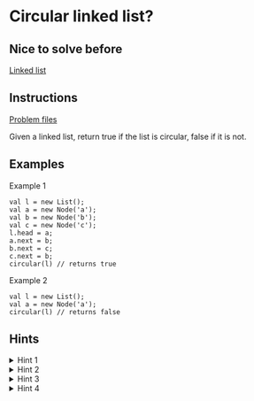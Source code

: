 # Circular linked list?

## Nice to solve before
[Linked list](/app/build/tmp/kotlin-classes/debugUnitTest/com/igorwojda/datastructure/linkedlist)

## Instructions

[Problem files](.)

Given a linked list, return true if the list is circular, false if it is not.

## Examples

Example 1

```
val l = new List();
val a = new Node('a');
val b = new Node('b');
val c = new Node('c');
l.head = a;
a.next = b;
b.next = c;
c.next = b;
circular(l) // returns true
```

Example 2

```
val l = new List();
val a = new Node('a');
circular(l) // returns false
```

## Hints

<details>
<summary>Hint 1</summary>
We should use more then one variable to store values that are retrieved during iteration (two pointer solution)
</details>

<details>
<summary>Hint 2</summary>
Name of these variables should be `slow` and `fast`
</details>

<details>
<summary>Hint 3</summary>
Assign next node to `slow` variable in every iteration
</details>

<details>
<summary>Hint 4</summary>
Assign next node of next node to `fast` variable in every iteration
</details>

